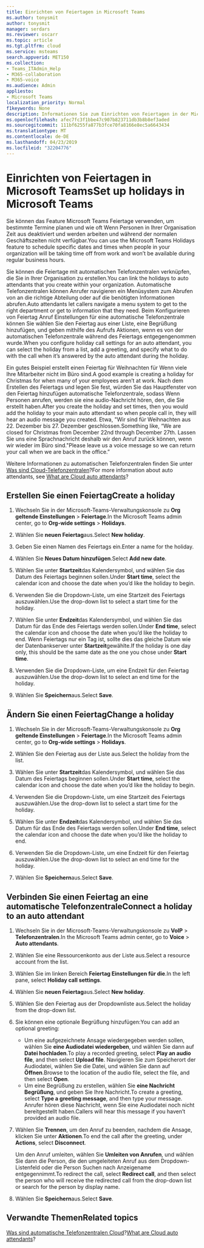 ```yaml
---
title: Einrichten von Feiertagen in Microsoft Teams
ms.author: tonysmit
author: tonysmit
manager: serdars
ms.reviewer: oscarr
ms.topic: article
ms.tgt.pltfrm: cloud
ms.service: msteams
search.appverid: MET150
ms.collection:
- Teams_ITAdmin_Help
- M365-collaboration
- M365-voice
ms.audience: Admin
appliesto:
- Microsoft Teams
localization_priority: Normal
f1keywords: None
description: Informationen Sie zum Einrichten von Feiertagen in der Microsoft-Teams, und schließen Sie sie an die automatische Telefonzentrale.
ms.openlocfilehash: afec7fc3f1bbe47c907b823711db3b8b8ef3aded
ms.sourcegitcommit: 111bf6255fa877b3fce70fa8166e8ec5a6643434
ms.translationtype: MT
ms.contentlocale: de-DE
ms.lasthandoff: 04/23/2019
ms.locfileid: "32204776"
---
```

# <a name="set-up-holidays-in-microsoft-teams"></a><span data-ttu-id="58b1f-103">Einrichten von Feiertagen in Microsoft Teams</span><span class="sxs-lookup"><span data-stu-id="58b1f-103">Set up holidays in Microsoft Teams</span></span>

<span data-ttu-id="58b1f-104">Sie können das Feature Microsoft Teams Feiertage verwenden, um bestimmte Termine planen und wie oft Wenn Personen in Ihrer Organisation Zeit aus deaktiviert und werden arbeiten und während der normalen Geschäftszeiten nicht verfügbar.</span><span class="sxs-lookup"><span data-stu-id="58b1f-104">You can use the Microsoft Teams Holidays feature to schedule specific dates and times when people in your organization will be taking time off from work and won’t be available during regular business hours.</span></span> 

<span data-ttu-id="58b1f-105">Sie können die Feiertage mit automatischen Telefonzentralen verknüpfen, die Sie in Ihrer Organisation zu erstellen.</span><span class="sxs-lookup"><span data-stu-id="58b1f-105">You can link the holidays to auto attendants that you create within your organization.</span></span> <span data-ttu-id="58b1f-106">Automatische Telefonzentralen können Anrufer navigieren ein Menüsystem zum Abrufen von an die richtige Abteilung oder auf die benötigten Informationen abrufen.</span><span class="sxs-lookup"><span data-stu-id="58b1f-106">Auto attendants let callers navigate a menu system to get to the right department or get to information that they need.</span></span> <span data-ttu-id="58b1f-107">Beim Konfigurieren von Feiertag Anruf Einstellungen für eine automatische Telefonzentrale können Sie wählen Sie den Feiertag aus einer Liste, eine Begrüßung hinzufügen, und geben mithilfe des Aufrufs Aktionen, wenn es von der automatischen Telefonzentrale während des Feiertags entgegengenommen wurde.</span><span class="sxs-lookup"><span data-stu-id="58b1f-107">When you configure holiday call settings for an auto attendant, you can select the holiday from a list, add a greeting, and specify what to do with the call when it’s answered by the auto attendant during the holiday.</span></span>

<span data-ttu-id="58b1f-108">Ein gutes Beispiel erstellt einen Feiertag für Weihnachten für Wenn viele Ihre Mitarbeiter nicht im Büro sind.</span><span class="sxs-lookup"><span data-stu-id="58b1f-108">A good example is creating a holiday for Christmas for when many of your employees aren’t at work.</span></span> <span data-ttu-id="58b1f-109">Nach dem Erstellen des Feiertags und legen Sie fest, würden Sie das Hauptfenster von den Feiertag hinzufügen automatische Telefonzentrale, sodass Wenn Personen anrufen, werden sie eine audio-Nachricht hören, den, die Sie erstellt haben.</span><span class="sxs-lookup"><span data-stu-id="58b1f-109">After you create the holiday and set times, then you would add the holiday to your main auto attendant so when people call in, they will hear an audio message you created.</span></span> <span data-ttu-id="58b1f-110">Etwa, "Wir sind für Weihnachten aus 22. Dezember bis 27. Dezember geschlossen.</span><span class="sxs-lookup"><span data-stu-id="58b1f-110">Something like, “We are closed for Christmas from December 22nd through December 27th.</span></span> <span data-ttu-id="58b1f-111">Lassen Sie uns eine Sprachnachricht deshalb wir den Anruf zurück können, wenn wir wieder im Büro sind."</span><span class="sxs-lookup"><span data-stu-id="58b1f-111">Please leave us a voice message so we can return your call when we are back in the office.”</span></span>

<span data-ttu-id="58b1f-112">Weitere Informationen zu automatischen Telefonzentralen finden Sie unter [Was sind Cloud-Telefonzentralen](what-are-phone-system-auto-attendants.md)?</span><span class="sxs-lookup"><span data-stu-id="58b1f-112">For more information about auto attendants, see [What are Cloud auto attendants](what-are-phone-system-auto-attendants.md)?</span></span>  

## <a name="create-a-holiday"></a><span data-ttu-id="58b1f-113">Erstellen Sie einen Feiertag</span><span class="sxs-lookup"><span data-stu-id="58b1f-113">Create a holiday</span></span>

1. <span data-ttu-id="58b1f-114">Wechseln Sie in der Microsoft-Teams-Verwaltungskonsole zu **Org geltende Einstellungen** > **Feiertage**.</span><span class="sxs-lookup"><span data-stu-id="58b1f-114">In the Microsoft Teams admin center, go to **Org-wide settings** > **Holidays**.</span></span>

2. <span data-ttu-id="58b1f-115">Wählen Sie **neuen Feiertag**aus.</span><span class="sxs-lookup"><span data-stu-id="58b1f-115">Select **New holiday**.</span></span>

3. <span data-ttu-id="58b1f-116">Geben Sie einen Namen des Feiertags ein.</span><span class="sxs-lookup"><span data-stu-id="58b1f-116">Enter a name for the holiday.</span></span>

4. <span data-ttu-id="58b1f-117">Wählen Sie **Neues Datum hinzufügen**.</span><span class="sxs-lookup"><span data-stu-id="58b1f-117">Select **Add new date**.</span></span>

5. <span data-ttu-id="58b1f-118">Wählen Sie unter **Startzeit**das Kalendersymbol, und wählen Sie das Datum des Feiertags beginnen sollen.</span><span class="sxs-lookup"><span data-stu-id="58b1f-118">Under **Start time**, select the calendar icon and choose the date when you’d like the holiday to begin.</span></span>

6. <span data-ttu-id="58b1f-119">Verwenden Sie die Dropdown-Liste, um eine Startzeit des Feiertags auszuwählen.</span><span class="sxs-lookup"><span data-stu-id="58b1f-119">Use the drop-down list to select a start time for the holiday.</span></span>

7. <span data-ttu-id="58b1f-120">Wählen Sie unter **Endzeit**das Kalendersymbol, und wählen Sie das Datum für das Ende des Feiertags werden sollen.</span><span class="sxs-lookup"><span data-stu-id="58b1f-120">Under **End time**, select the calendar icon and choose the date when you’d like the holiday to end.</span></span> <span data-ttu-id="58b1f-121">Wenn Feiertags nur ein Tag ist, sollte dies das gleiche Datum wie der Datenbankserver unter **Startzeit**gewählte.</span><span class="sxs-lookup"><span data-stu-id="58b1f-121">If the holiday is one day only, this should be the same date as the one you chose under **Start time**.</span></span>

8. <span data-ttu-id="58b1f-122">Verwenden Sie die Dropdown-Liste, um eine Endzeit für den Feiertag auszuwählen.</span><span class="sxs-lookup"><span data-stu-id="58b1f-122">Use the drop-down list to select an end time for the holiday.</span></span>

9. <span data-ttu-id="58b1f-123">Wählen Sie **Speichern**aus.</span><span class="sxs-lookup"><span data-stu-id="58b1f-123">Select **Save**.</span></span>

## <a name="change-a-holiday"></a><span data-ttu-id="58b1f-124">Ändern Sie einen Feiertag</span><span class="sxs-lookup"><span data-stu-id="58b1f-124">Change a holiday</span></span>

1. <span data-ttu-id="58b1f-125">Wechseln Sie in der Microsoft-Teams-Verwaltungskonsole zu **Org geltende Einstellungen** > **Feiertage**.</span><span class="sxs-lookup"><span data-stu-id="58b1f-125">In the Microsoft Teams admin center, go to **Org-wide settings** > **Holidays**.</span></span>

2. <span data-ttu-id="58b1f-126">Wählen Sie den Feiertag aus der Liste aus.</span><span class="sxs-lookup"><span data-stu-id="58b1f-126">Select the holiday from the list.</span></span>

3. <span data-ttu-id="58b1f-127">Wählen Sie unter **Startzeit**das Kalendersymbol, und wählen Sie das Datum des Feiertags beginnen sollen.</span><span class="sxs-lookup"><span data-stu-id="58b1f-127">Under **Start time**, select the calendar icon and choose the date when you’d like the holiday to begin.</span></span>

4. <span data-ttu-id="58b1f-128">Verwenden Sie die Dropdown-Liste, um eine Startzeit des Feiertags auszuwählen.</span><span class="sxs-lookup"><span data-stu-id="58b1f-128">Use the drop-down list to select a start time for the holiday.</span></span>

5. <span data-ttu-id="58b1f-129">Wählen Sie unter **Endzeit**das Kalendersymbol, und wählen Sie das Datum für das Ende des Feiertags werden sollen.</span><span class="sxs-lookup"><span data-stu-id="58b1f-129">Under **End time**, select the calendar icon and choose the date when you’d like the holiday to end.</span></span> 

6. <span data-ttu-id="58b1f-130">Verwenden Sie die Dropdown-Liste, um eine Endzeit für den Feiertag auszuwählen.</span><span class="sxs-lookup"><span data-stu-id="58b1f-130">Use the drop-down list to select an end time for the holiday.</span></span>

7. <span data-ttu-id="58b1f-131">Wählen Sie **Speichern**aus.</span><span class="sxs-lookup"><span data-stu-id="58b1f-131">Select **Save**.</span></span>

## <a name="connect-a-holiday-to-an-auto-attendant"></a><span data-ttu-id="58b1f-132">Verbinden Sie einen Feiertag an eine automatische Telefonzentrale</span><span class="sxs-lookup"><span data-stu-id="58b1f-132">Connect a holiday to an auto attendant</span></span>

1. <span data-ttu-id="58b1f-133">Wechseln Sie in der Microsoft-Teams-Verwaltungskonsole zu **VoIP** > **Telefonzentralen**.</span><span class="sxs-lookup"><span data-stu-id="58b1f-133">In the Microsoft Teams admin center, go to **Voice** > **Auto attendants**.</span></span>
2. <span data-ttu-id="58b1f-134">Wählen Sie eine Ressourcenkonto aus der Liste aus.</span><span class="sxs-lookup"><span data-stu-id="58b1f-134">Select a resource account from the list.</span></span>
3. <span data-ttu-id="58b1f-135">Wählen Sie im linken Bereich **Feiertag Einstellungen für die**.</span><span class="sxs-lookup"><span data-stu-id="58b1f-135">In the left pane, select **Holiday call settings**.</span></span>
4. <span data-ttu-id="58b1f-136">Wählen Sie **neuen Feiertag**aus.</span><span class="sxs-lookup"><span data-stu-id="58b1f-136">Select **New holiday**.</span></span>
5. <span data-ttu-id="58b1f-137">Wählen Sie den Feiertag aus der Dropdownliste aus.</span><span class="sxs-lookup"><span data-stu-id="58b1f-137">Select the holiday from the drop-down list.</span></span>
6. <span data-ttu-id="58b1f-138">Sie können eine optionale Begrüßung hinzufügen:</span><span class="sxs-lookup"><span data-stu-id="58b1f-138">You can add an optional greeting:</span></span>
    - <span data-ttu-id="58b1f-139">Um eine aufgezeichnete Ansage wiedergegeben werden sollen, wählen Sie **eine Audiodatei wiedergeben**, und wählen Sie dann auf **Datei hochladen**.</span><span class="sxs-lookup"><span data-stu-id="58b1f-139">To play a recorded greeting, select **Play an audio file**, and then select **Upload file**.</span></span> <span data-ttu-id="58b1f-140">Navigieren Sie zum Speicherort der Audiodatei, wählen Sie die Datei, und wählen Sie dann auf **Öffnen**.</span><span class="sxs-lookup"><span data-stu-id="58b1f-140">Browse to the location of the audio file, select the file, and then select **Open**.</span></span>
    - <span data-ttu-id="58b1f-141">Um eine Begrüßung zu erstellen, wählen Sie **eine Nachricht Begrüßung**, und geben Sie Ihre Nachricht.</span><span class="sxs-lookup"><span data-stu-id="58b1f-141">To create a greeting, select **Type a greeting message**, and then type your message.</span></span> <span data-ttu-id="58b1f-142">Anrufer hören diese Nachricht, wenn Sie eine Audiodatei noch nicht bereitgestellt haben.</span><span class="sxs-lookup"><span data-stu-id="58b1f-142">Callers will hear this message if you haven’t provided an audio file.</span></span>
7. <span data-ttu-id="58b1f-143">Wählen Sie **Trennen**, um den Anruf zu beenden, nachdem die Ansage, klicken Sie unter **Aktionen**.</span><span class="sxs-lookup"><span data-stu-id="58b1f-143">To end the call after the greeting, under **Actions**, select **Disconnect**.</span></span> 

    <span data-ttu-id="58b1f-144">Um den Anruf umleiten, wählen Sie **Umleiten von Anrufen**, und wählen Sie dann die Person, die den umgeleiteten Anruf aus dem Dropdown-Listenfeld oder die Person Suchen nach Anzeigename entgegennimmt.</span><span class="sxs-lookup"><span data-stu-id="58b1f-144">To redirect the call, select **Redirect call**, and then select the person who will receive the redirected call from the drop-down list or search for the person by display name.</span></span>
8. <span data-ttu-id="58b1f-145">Wählen Sie **Speichern**aus.</span><span class="sxs-lookup"><span data-stu-id="58b1f-145">Select **Save**.</span></span>

## <a name="related-topics"></a><span data-ttu-id="58b1f-146">Verwandte Themen</span><span class="sxs-lookup"><span data-stu-id="58b1f-146">Related topics</span></span>

<span data-ttu-id="58b1f-147">[Was sind automatische Telefonzentralen Cloud](what-are-phone-system-auto-attendants.md)?</span><span class="sxs-lookup"><span data-stu-id="58b1f-147">[What are Cloud auto attendants](what-are-phone-system-auto-attendants.md)?</span></span>